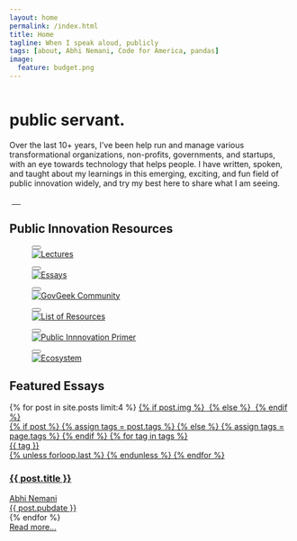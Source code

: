 ```yaml
---
layout: home
permalink: /index.html
title: Home
tagline: When I speak aloud, publicly
tags: [about, Abhi Nemani, Code for America, pandas]
image:
  feature: budget.png
---
```

<div class="page-wrap author-page">
	<div class="author-header">
		<div class="wrap wrap-center">
			<div class="wrap_float">
				<div class="title-wrap">
					<div class="author-image">
						<img src="{{site.url}}/img/headshot.jpg" alt="" class="image-cover">
					</div>
					<h1 class="page-title">public servant.</h1>
                            </div>
                            <div class="post-description">
								<p>
									Over the last 10+ years, I've been help run and manage various transformational organizations, non-profits, governments, and startups, with an eye towards technology that helps people. I have written, spoken, and taught about my learnings in this emerging, exciting, and fun field of public innovation widely, and try my best here to share what I am seeing.
								</p>
                            </div>
                            <div class="socials">
                                <a class="soc-link">
                                    <img src="{{site.url}}/img/facebook-icon.svg" class="img-svg" alt="">
                                </a>
                                <a class="soc-link" href="https://twitter.com/@abhinemani">
                                    <img src="{{site.url}}/img/twitter-soc-icon.svg" class="img-svg" alt="">
                                </a>
                                <a class="soc-link" href="https://linkedin.com/in/abhinemani">
                                    <img src="{{site.url}}/img/linkedin-icon.png" class="img-svg" alt="">
                                </a>
                                <a class="soc-link" href="https://www.youtube.com/results?search_query=%22abhi+nemani%22">
                                    <img src="{{site.url}}/img/email-icon.png" class="img-svg" alt="">
                                </a>
                                <a class="soc-link" href="https://github.com/abhinemani">
                                    <img src="{{site.url}}/img/github-icon.png" class="img-svg" alt="">
                                </a>
                                <a class="soc-link" href="https://www.youtube.com/results?search_query=%22abhi+nemani%22">
                                    <img src="{{site.url}}/img/youtube-icon.svg" class="img-svg" alt="">
                                </a>
                            </div>
                        </div>
                    </div>
                </div>
                <div class="author-body">
                    <div class="wrap">
                        <div class="wrap_float">
                            <div class="wp-content">
                                <div class="wrap wrap-center">
                                    <h2>Public Innovation Resources</h2>
                                    <div class="block-columns gallery-columns columns-3 wide-columns lightgallery-off">
                                        <div class="block-column">
                                            <figure class="block-caption img-caption">
                                                <button class="zoom-btn"></button>
                                                <div class="img-wrap">
                                                    <a href="https://abhinemani.com/civictechcourse/lectures"><img src="{{site.url}}/post-img/home/1.jpg" alt="Lectures"></a>
                                                </div>
                                            </figure>
                                        </div>
                                        <div class="block-column">
                                            <figure class="block-caption img-caption">
                                                <button class="zoom-btn"></button>
                                                <div class="img-wrap">
                                                    <a href="{{site.url}}/blog.index"><img src="{{site.url}}/post-img/home/2.jpg" alt="Essays"></a>
                                                </div>
	                                         </figure>
                                        </div>
                                        <div class="block-column">
                                            <figure class="block-caption img-caption">
                                                <button class="zoom-btn"></button>
                                                <div class="img-wrap">
                                                    <a href="https://govgeek.club"><img src="{{site.url}}/post-img/home/3.jpg" alt="GovGeek Community"></a>
                                                </div>
	                                         </figure>	
                                        </div>
                                        <div class="block-column">
                                            <figure class="block-caption img-caption">
                                                <button class="zoom-btn"></button>
                                                <div class="img-wrap">
                                                    <a href="{{site.url}}/academy/resources.html"><img src="{{site.url}}/post-img/home/4.jpg" alt="List of Resources"></a>
                                                </div>
                                            </figure>
                                        </div>
                                        <div class="block-column">
                                            <figure class="block-caption img-caption">
                                                <button class="zoom-btn"></button>
                                                <div class="img-wrap">
                                                    <a href="{{site.url}}/academy/primer.html"><img src="{{site.url}}/post-img/home/5.jpg" alt="Public Innnovation Primer"></a>
                                                </div>
                                            </figure>
                                        </div>
                                        <div class="block-column">
                                            <figure class="block-caption img-caption">
                                                <button class="zoom-btn"></button>
                                                <div class="img-wrap">
                                                    <a href="{{site.url}}/academy/ecosystem.html"><img src="{{site.url}}/post-img/home/6.jpg" alt="Ecosystem"></a>
                                                </div>
                                            </figure>
                                        </div>
                                    </div>
                                </div>
                            </div>
			                <div class="author-body">
			                    <div class="wrap">
			                        <div class="wrap_float">
			                            <div class="wp-content">
			                                <div class="wrap wrap-center">
			                                    <h2>Featured Essays</h2>
											</div>
										</div>
									</div>
								</div>
							</div>
                            <div class="post-items-list posts-two-columns">
								{% for post in site.posts limit:4 %}	
                                <a href="{{post.url}}" class="post-item">	
									{% if post.img  %}
                                    <img src="{{ site.url}}/post-img/{{post.img}}" alt="" class="post-bg-img">
									{% else %}
                                    <img src="{{ site.url}}/post-img/placeholder.jpg" alt="" class="post-bg-img">
									{% endif  %}
                                    <div class="post-tags">
									  {% if post %}
									    {% assign tags = post.tags %}
									  {% else %}
									    {% assign tags = page.tags %}
									  {% endif %}
									  {% for tag in tags %}
									  <div class="tag">{{ tag }}</div>
									  {% unless forloop.last %}&nbsp;{% endunless %}
									  {% endfor %}
                                    </div>
                                    <h3 class="post-title">
                                        {{ post.title }}
                                    </h3>
                                    <div class="post-info">
                                        <div class="post-author post-info-author">
                                            <div class="author-image">
                                                <img src="{{site.url}}/img/headshot.png" alt="" class="image-cover">
                                            </div>
                                            <span>Abhi Nemani</span>
                                        </div>
                                        <div class="post-date post-info-date">
                                            {{ post.pubdate }}
                                        </div>
                                    </div>
                                </a>
								{% endfor %}
                            </div>
                            <div>
                                <div class="show-more-btn">
                                    <a href="{{site.url}}/blog.html"><span>Read more...</span></a>
                                </div>
                            </div>
                        </div>
                    </div>
                </div>
            </div>